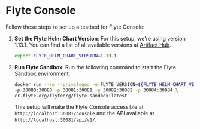 
# Flyte Console

Follow these steps to set up a testbed for Flyte Console:

1. **Set the Flyte Helm Chart Version**:
   For this setup, we're using version 1.13.1. You can find a list of all available versions at [Artifact Hub](https://artifacthub.io/packages/helm/flyte/flyte).

   ```bash
   export FLYTE_HELM_CHART_VERSION=1.13.1
   ```

2. **Run Flyte Sandbox**:
   Run the following command to start the Flyte Sandbox environment. 

   ```bash
   docker run --rm --privileged -e FLYTE_VERSION=${FLYTE_HELM_CHART_VERSION} \
   -p 30080:30080 -p 30081:30081 -p 30082:30082 -p 30084:30084 \
   cr.flyte.org/flyteorg/flyte-sandbox:latest
   ```
    This setup will make the Flyte Console accessible at `http://localhost:30081/console` and the API available at` http://localhost:30081/api/v1/`.